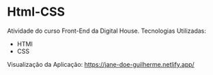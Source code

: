 # Html-CSS
Atividade do curso Front-End da Digital House.
Tecnologias Utilizadas:
* HTMl
* CSS

Visualização da Aplicação: https://jane-doe-guilherme.netlify.app/
